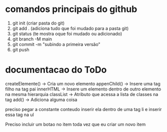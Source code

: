 # comandos principais do github 
1. git init (criar pasta do git)
2. git add . (adiciona tudo que foi mudado para a pasta git)
3. git status (te mostra oque foi mudado ou adicionado)
4. git branch -M main 
5. git commit -m "subindo a primeira versão"
6. git push

# documentacao do ToDo
createElemente() -> Cria um novo elemento
appenChild() -> Insere uma tag filho na tag pai
innerHTML -> Insere um elemento dentro de outro elemento na mesma hierarquia
classList -> Atributo que acessa a lista de classes na tag
add() -> Adiciona alguma coisa

preciso pegar a constante conteudo inserir ela dentro de uma tag li e inserir essa tag na ul

Preciso incluir um botao no item toda vez que eu criar um novo item